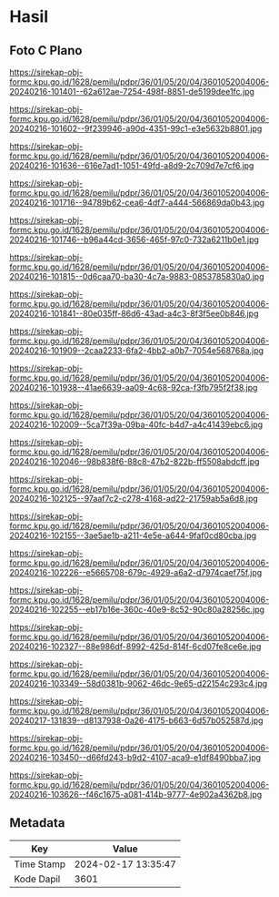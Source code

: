 # Hasil

## Foto C Plano

https://sirekap-obj-formc.kpu.go.id/1628/pemilu/pdpr/36/01/05/20/04/3601052004006-20240216-101401--62a612ae-7254-498f-8851-de5199dee1fc.jpg

https://sirekap-obj-formc.kpu.go.id/1628/pemilu/pdpr/36/01/05/20/04/3601052004006-20240216-101602--9f239946-a90d-4351-99c1-e3e5632b8801.jpg

https://sirekap-obj-formc.kpu.go.id/1628/pemilu/pdpr/36/01/05/20/04/3601052004006-20240216-101636--616e7ad1-1051-49fd-a8d9-2c709d7e7cf6.jpg

https://sirekap-obj-formc.kpu.go.id/1628/pemilu/pdpr/36/01/05/20/04/3601052004006-20240216-101716--94789b62-cea6-4df7-a444-566869da0b43.jpg

https://sirekap-obj-formc.kpu.go.id/1628/pemilu/pdpr/36/01/05/20/04/3601052004006-20240216-101746--b96a44cd-3656-465f-97c0-732a6211b0e1.jpg

https://sirekap-obj-formc.kpu.go.id/1628/pemilu/pdpr/36/01/05/20/04/3601052004006-20240216-101815--0d6caa70-ba30-4c7a-9883-0853785830a0.jpg

https://sirekap-obj-formc.kpu.go.id/1628/pemilu/pdpr/36/01/05/20/04/3601052004006-20240216-101841--80e035ff-86d6-43ad-a4c3-8f3f5ee0b846.jpg

https://sirekap-obj-formc.kpu.go.id/1628/pemilu/pdpr/36/01/05/20/04/3601052004006-20240216-101909--2caa2233-6fa2-4bb2-a0b7-7054e568768a.jpg

https://sirekap-obj-formc.kpu.go.id/1628/pemilu/pdpr/36/01/05/20/04/3601052004006-20240216-101938--41ae6639-aa09-4c68-92ca-f3fb795f2f38.jpg

https://sirekap-obj-formc.kpu.go.id/1628/pemilu/pdpr/36/01/05/20/04/3601052004006-20240216-102009--5ca7f39a-09ba-40fc-b4d7-a4c41439ebc6.jpg

https://sirekap-obj-formc.kpu.go.id/1628/pemilu/pdpr/36/01/05/20/04/3601052004006-20240216-102046--98b838f6-88c8-47b2-822b-ff5508abdcff.jpg

https://sirekap-obj-formc.kpu.go.id/1628/pemilu/pdpr/36/01/05/20/04/3601052004006-20240216-102125--97aaf7c2-c278-4168-ad22-21759ab5a6d8.jpg

https://sirekap-obj-formc.kpu.go.id/1628/pemilu/pdpr/36/01/05/20/04/3601052004006-20240216-102155--3ae5ae1b-a211-4e5e-a644-9faf0cd80cba.jpg

https://sirekap-obj-formc.kpu.go.id/1628/pemilu/pdpr/36/01/05/20/04/3601052004006-20240216-102226--e5665708-679c-4929-a6a2-d7974caef75f.jpg

https://sirekap-obj-formc.kpu.go.id/1628/pemilu/pdpr/36/01/05/20/04/3601052004006-20240216-102255--eb17b16e-360c-40e9-8c52-90c80a28256c.jpg

https://sirekap-obj-formc.kpu.go.id/1628/pemilu/pdpr/36/01/05/20/04/3601052004006-20240216-102327--88e986df-8992-425d-814f-6cd07fe8ce6e.jpg

https://sirekap-obj-formc.kpu.go.id/1628/pemilu/pdpr/36/01/05/20/04/3601052004006-20240216-103349--58d0381b-9062-46dc-9e65-d22154c293c4.jpg

https://sirekap-obj-formc.kpu.go.id/1628/pemilu/pdpr/36/01/05/20/04/3601052004006-20240217-131839--d8137938-0a26-4175-b663-6d57b052587d.jpg

https://sirekap-obj-formc.kpu.go.id/1628/pemilu/pdpr/36/01/05/20/04/3601052004006-20240216-103450--d66fd243-b9d2-4107-aca9-e1df8490bba7.jpg

https://sirekap-obj-formc.kpu.go.id/1628/pemilu/pdpr/36/01/05/20/04/3601052004006-20240216-103626--f46c1675-a081-414b-9777-4e902a4362b8.jpg


## Metadata

| Key        | Value               |
| ---------- | ------------------- |
| Time Stamp | 2024-02-17 13:35:47 |
| Kode Dapil | 3601                |




